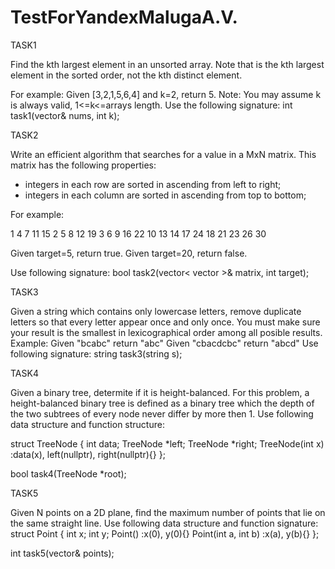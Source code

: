 # TestForYandexMalugaA.V.


TASK1

Find the kth largest element in an unsorted array. Note that is the kth largest element in the sorted order, not the kth distinct element.

For example:
Given [3,2,1,5,6,4] and k=2, return 5.
Note: You may assume k is always valid, 1<=k<=arrays length.
Use the following signature: int task1(vector<int>& nums, int k);

TASK2

Write an efficient algorithm that searches for a value in a MxN matrix. This matrix has the following properties:
- integers in each row are sorted in ascending from left to right;
- integers in each column are sorted in ascending from top to bottom;

For example:

1 4 7 11 15
2 5 8 12 19
3 6 9 16 22
10 13 14 17 24
18 21 23 26 30

Given target=5, return true.
Given target=20, return false.

Use following signature:
bool task2(vector< vector<int> >& matrix, int target);
  
TASK3

Given a string which contains only lowercase letters, remove duplicate letters so that every letter appear once and only once.
You must make sure your result is the smallest in lexicographical order among all posible results.
Example:
Given "bcabc" return "abc"
Given "cbacdcbc" return "abcd"
Use following signature: string task3(string s);

TASK4

Given a binary tree, determite if it is height-balanced. For this problem, a height-balanced binary tree is defined as a binary tree which the depth of the two subtrees of every node never differ by more then 1.
Use following data structure and function structure:

struct TreeNode
{
	int data;
	TreeNode *left;
	TreeNode *right;
	TreeNode(int x) :data(x), left(nullptr), right(nullptr){}
};

bool task4(TreeNode *root);


TASK5

Given N points on a 2D plane, find the maximum number of points that lie on the same straight line.
Use following data structure and function signature:
struct Point
{
	int x;
	int y;
	Point() :x(0), y(0){}
	Point(int a, int b) :x(a), y(b){}
};

int task5(vector<Point>& points);


